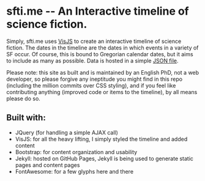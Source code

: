 # sfti.me -- An Interactive timeline of science fiction.

Simply, sfti.me uses [VisJS](https://visjs.org/) to create an interactive timeline of science fiction. The dates in the timeline are the dates in which events in a variety of SF occur. Of course, this is bound to Gregorian calendar dates, but it aims to include as many as possible. Data is hosted in a simple [JSON file](https://github.com/sftime/sftime.github.io/blob/master/static/data/data.json).

Please note: this site as built and is maintained by an English PhD, not a web developer, so please forgive any ineptitude you might find in this repo (including the million commits over CSS styling), and if you feel like contributing anything (improved code or items to the timeline), by all means please do so.

## Built with:
* JQuery (for handling a simple AJAX call)
* VisJS: for all the heavy lifting, I simply styled the timeline and added content
* Bootstrap: for content organization and usability
* Jekyll: hosted on GitHub Pages, Jekyll is being used to generate static pages and content pages
* FontAwesome: for a few glyphs here and there
